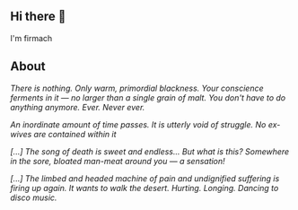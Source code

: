 ## Hi there 👋
I'm firmach

## About
*There is nothing. Only warm, primordial blackness. Your conscience ferments in it — no larger than a single grain of malt. You don't have to do anything anymore. Ever. Never ever.*

*An inordinate amount of time passes. It is utterly void of struggle. No ex-wives are contained within it*

*[...] The song of death is sweet and endless... But what is this? Somewhere in the sore, bloated man-meat around you — a sensation!*

*[...] The limbed and headed machine of pain and undignified suffering is firing up again. It wants to walk the desert. Hurting. Longing. Dancing to disco music.*
<!--
**voidchant/voidchant** is a ✨ _special_ ✨ repository because its `README.md` (this file) appears on your GitHub profile.

Here are some ideas to get you started:

- 🔭 I’m currently working on ...
- 🌱 I’m currently learning ...
- 👯 I’m looking to collaborate on ...
- 🤔 I’m looking for help with ...
- 💬 Ask me about ...
- 📫 How to reach me: ...
- 😄 Pronouns: ...
- ⚡ Fun fact: ...
-->

